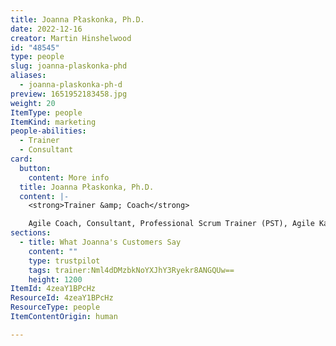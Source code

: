 ```yaml
---
title: Joanna Płaskonka, Ph.D.
date: 2022-12-16
creator: Martin Hinshelwood
id: "48545"
type: people
slug: joanna-plaskonka-phd
aliases:
  - joanna-plaskonka-ph-d
preview: 1651952183458.jpg
weight: 20
ItemType: people
ItemKind: marketing
people-abilities:
  - Trainer
  - Consultant
card:
  button:
    content: More info
  title: Joanna Płaskonka, Ph.D.
  content: |-
    <strong>Trainer &amp; Coach</strong>

    Agile Coach, Consultant, Professional Scrum Trainer (PST), Agile Kata Trainer, Action Learning Coach
sections:
  - title: What Joanna's Customers Say
    content: ""
    type: trustpilot
    tags: trainer:Nml4dDMzbkNoYXJhY3Ryekr8ANGQUw==
    height: 1200
ItemId: 4zeaY1BPcHz
ResourceId: 4zeaY1BPcHz
ResourceType: people
ItemContentOrigin: human

---
```


